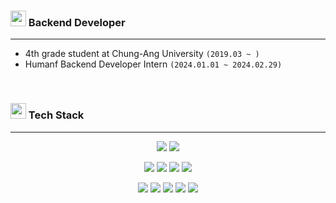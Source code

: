 
<p align="left">

 <!--    https://github.com/Tarikul-Islam-Anik/Animated-Fluent-Emojis/blob/master/Emojis/Smilies/Cat%20with%20Wry%20Smile.png  -->
 <!--    https://github.com/Tarikul-Islam-Anik/Animated-Fluent-Emojis/blob/master/Emojis/Smilies/Robot.png  -->

<h3><img src="https://github.com/Tarikul-Islam-Anik/Animated-Fluent-Emojis/blob/master/Emojis/Hand%20gestures/Eyes.png" width="25" height="25" />  Backend Developer</h3>

---

- 4th grade student at Chung-Ang University `(2019.03 ~ )`
- Humanf Backend Developer Intern `(2024.01.01 ~ 2024.02.29)`

<br/>

<h3><img src="https://github.com/Tarikul-Islam-Anik/Animated-Fluent-Emojis/blob/master/Emojis/Travel%20and%20places/Rocket.png" width="25" height="25"/> Tech Stack </h3>

---

<div align="center">

  <p>
    <img src="https://img.shields.io/badge/-Java-ED8B00?style=flat-square&logo=openjdk&logoColor=black"/>
    <img src="https://img.shields.io/badge/-Spring%20boot-6DB33F?style=flat-square&logo=Spring%20boot&logoColor=white"/>
<!--     <img src="https://img.shields.io/badge/-Python-14354C?style=flat-square&logo=Python&logoColor=white"/> -->
  </p>

  <p>
<!--     <img src="https://img.shields.io/badge/-Django-grey?style=flat-square&logo=Django&logoColor=white"/> -->
<!--     <img src="https://img.shields.io/badge/-Flutter-02569B?style=flat-square&logo=Flutter&logoColor=white"/> -->
  </p>

  <p>
    <img src="https://img.shields.io/badge/-mysql-%2300f.svg?style=flat-square&logo=mysql&logoColor=white"/>
<!--     <img src="https://img.shields.io/badge/-MariaDB-003545?style=flat-square&logo=MariaDB&logoColor=white"/> -->
<!--     <img src="https://img.shields.io/badge/-MongoDB-4EA94B?style=flat-square&logo=MongoDB&logoColor=white"/> -->
    <img src="https://img.shields.io/badge/-PostgreSQL-4169E1?style=flat-square&logo=PostgreSQL&logoColor=white"/>
    <img src="https://img.shields.io/badge/-Redis-FF4438?style=flat-square&logo=Redis&logoColor=white"/>
    <img src="https://img.shields.io/badge/-Apache Kafka-231F20?style=flat-square&logo=apachekafka&logoColor=white"/>
  </p>

  <p>
    <img src="https://img.shields.io/badge/Amazon_AWS-232F3E?style=flat-square&logo=amazon&logoColor=white"/>
    <img src="https://img.shields.io/badge/GitHub_Actions-2088FF?style=flat-square&logo=github-actions&logoColor=white"/>
    <img src="https://img.shields.io/badge/docker-%230db7ed.svg?style=flat-square&logo=docker&logoColor=white"/>
    <img src="https://img.shields.io/badge/postman-FF6C37?style=flat-square&logo=postman&logoColor=white"/>
    <img src="https://img.shields.io/badge/figma-F24E1E?style=flat-square&logo=figma&logoColor=white"/>
  </p>
</div>

</p>
